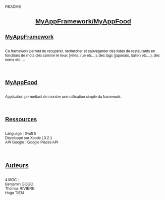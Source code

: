 <!DOCTYPE html PUBLIC "-//W3C//DTD HTML 4.01//EN" "http://www.w3.org/TR/html4/strict.dtd">
<html>
<head>
  <meta http-equiv="Content-Type" content="text/html; charset=utf-8">
  <meta http-equiv="Content-Style-Type" content="text/css">
  <title></title>
  <meta name="Generator" content="Cocoa HTML Writer">
  <meta name="CocoaVersion" content="2113.3">
  <style type="text/css">
    p.p1 {margin: 0.0px 0.0px 0.0px 0.0px; font: 12.0px Helvetica}
    p.p2 {margin: 0.0px 0.0px 0.0px 0.0px; font: 12.0px Helvetica; min-height: 14.0px}
    p.p3 {margin: 0.0px 0.0px 0.0px 0.0px; text-align: center; font: 21.0px Helvetica}
    p.p4 {margin: 0.0px 0.0px 0.0px 0.0px; font: 18.0px Helvetica}
    p.p5 {margin: 0.0px 0.0px 0.0px 0.0px; font: 20.0px Helvetica}
    span.s1 {text-decoration: underline}
  </style>
</head>
<body>
<p class="p1">README</p>
<p class="p2"><br></p>
<p class="p2"><br></p>
<p class="p3"><span class="s1"><b>MyAppFramework/MyAppFood</b></span></p>
<p class="p2"><br></p>
<p class="p2"><br></p>
<p class="p4"><span class="s1"><b>MyAppFramework</b></span></p>
<p class="p2"><br></p>
<p class="p2"><br></p>
<p class="p1">Ce framework permet de récupérer, rechercher et sauvegarder des listes de restaurants en fonctions de mots clés comme le lieux (villes, rue etc…), des tags (japonais, italien etc…), des noms etc…. <span class="Apple-converted-space"> </span></p>
<p class="p2"><br></p>
<p class="p2"><br></p>
<p class="p2"><br></p>
<p class="p2"><br></p>
<p class="p4"><span class="s1"><b>MyAppFood</b></span></p>
<p class="p2"><br></p>
<p class="p2"><br></p>
<p class="p1">Application permettant de montrer une utilisation simple du framework.</p>
<p class="p2"><br></p>
<p class="p2"><br></p>
<p class="p2"><br></p>
<p class="p2"><br></p>
<p class="p4"><span class="s1"><b>Ressources</b></span></p>
<p class="p2"><br></p>
<p class="p2"><br></p>
<p class="p1">Language : Swift 5</p>
<p class="p1">Développé sur Xcode 13.2.1</p>
<p class="p1">API Google : Google Places API</p>
<p class="p2"><br></p>
<p class="p2"><br></p>
<p class="p2"><br></p>
<p class="p2"><br></p>
<p class="p5"><span class="s1"><b>Auteurs</b></span></p>
<p class="p2"><br></p>
<p class="p2"><br></p>
<p class="p1">4 MOC :<span class="Apple-converted-space"> </span></p>
<p class="p1">Benjamin GOGO</p>
<p class="p1">Thomas RIVIERE</p>
<p class="p1">Hugo TIEM</p>
</body>
</html>
